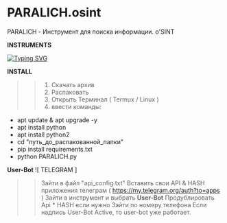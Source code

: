 # PARALICH.osint
PARALICH - Инструмент для поиска информации. o'SINT


**INSTRUMENTS**

[![Typing SVG](https://readme-typing-svg.herokuapp.com?font=Fira+Code&weight=100&duration=3000&pause=1000&color=F77109&background=D280211D&width=435&lines=%3E%3E+IP+WHOIS;%3E%3E+MY+IP;%3E%3E+INFO+PARALICH;%3E%3E+User+Bot;%3E%3E+History+Search;%3E%3E+Temporary+Emails;%3E%3E+Destroy+TG+ACC.;%3E%3E+Password+generator;%3E%3E+DataBase+Search)](https://git.io/typing-svg)


**INSTALL**
>> 1. Скачать архив
>> 2. Распаковать
>> 3. Открыть Терминал ( Termux / Linux )
>> 4. ввести команды:
* apt update & apt upgrade -y
* apt install python
* apt install python2
* cd "путь_до_распакованной_папки"
* pip install requirements.txt
* python PARALICH.py


**User-Bot**
![ TELEGRAM ]
>> Зайти в файл "api_config.txt"
>> Вставить свои API & HASH приложения телеграм ( https://my.telegram.org/auth?to=apps )
>> Зайти в инструмент и выбрать **User-Bot**
>> Продублировать Api * HASH если нужно
>> Зайти по номеру телефона
>> Если надпись User-Bot Active, то user-bot уже работает.

